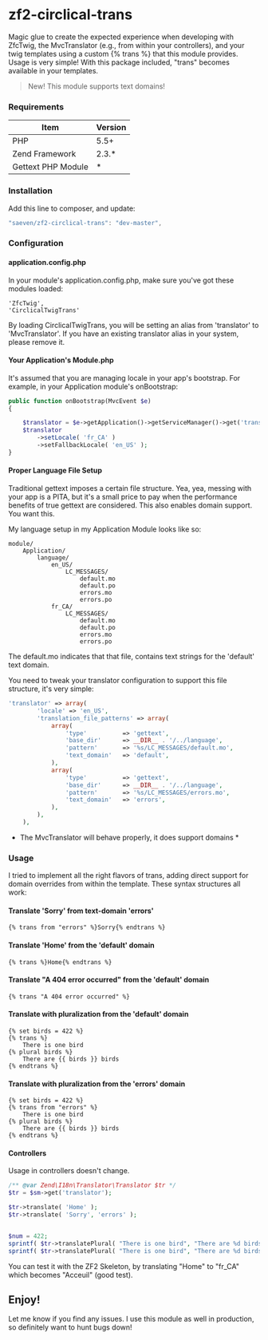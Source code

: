 # zf2-circlical-trans

Magic glue to create the expected experience when developing with ZfcTwig, the MvcTranslator (e.g., from within your controllers), and your twig templates using a custom {% trans %} that this module provides.  Usage is very simple! With this package included, "trans" becomes available in your templates.

> New! This module supports text domains!


### Requirements


|Item               |  Version     |
|-------------------|--------------|
|PHP                | 5.5+         |
|Zend Framework     | 2.3.*        |
|Gettext PHP Module | *            | 


### Installation

Add this line to composer, and update:

```js
"saeven/zf2-circlical-trans": "dev-master",
```

### Configuration


#### application.config.php

In your module's application.config.php, make sure you've got these modules loaded:

    'ZfcTwig',
    'CirclicalTwigTrans'

By loading CirclicalTwigTrans, you will be setting an alias from 'translator' to 'MvcTranslator'.  If you have an existing translator alias in your system, please remove it.

#### Your Application's Module.php

It's assumed that you are managing locale in your app's bootstrap.  For example, in your Application module's onBootstrap:

```php
public function onBootstrap(MvcEvent $e)
{

    $translator = $e->getApplication()->getServiceManager()->get('translator');
    $translator
        ->setLocale( 'fr_CA' )
        ->setFallbackLocale( 'en_US' );
}
```

#### Proper Language File Setup

Traditional gettext imposes a certain file structure.  Yea, yea, messing with your app is a PITA, but it's a small price to pay when the performance benefits of true gettext are considered. This also enables domain support.  You want this.

My language setup in my Application Module looks like so:
```
module/
    Application/
        language/
            en_US/
                LC_MESSAGES/
                    default.mo
                    default.po
                    errors.mo
                    errors.po
            fr_CA/
                LC_MESSAGES/
                    default.mo
                    default.po
                    errors.mo
                    errors.po
```

The default.mo indicates that that file, contains text strings for the 'default' text domain.  

You need to tweak your translator configuration to support this file structure, it's very simple:

```php
'translator' => array(
        'locale' => 'en_US',
        'translation_file_patterns' => array(
            array(
                'type'          => 'gettext',
                'base_dir'      => __DIR__ . '/../language',
                'pattern'       => '%s/LC_MESSAGES/default.mo',
                'text_domain'   => 'default',
            ),
            array(
                'type'          => 'gettext',
                'base_dir'      => __DIR__ . '/../language',
                'pattern'       => '%s/LC_MESSAGES/errors.mo',
                'text_domain'   => 'errors',
            ),
        ),
    ),
```

* The MvcTranslator will behave properly, it does support domains *


### Usage

I tried to implement all the right flavors of trans, adding direct support for domain overrides from within the template.  These syntax structures all work:


#### Translate 'Sorry' from text-domain 'errors'
```twig
{% trans from "errors" %}Sorry{% endtrans %}
```

#### Translate 'Home' from the 'default' domain
```twig
{% trans %}Home{% endtrans %}
```


#### Translate "A 404 error occurred" from the 'default' domain
```twig
{% trans "A 404 error occurred" %}
```

#### Translate with pluralization from the 'default' domain
```twig
{% set birds = 422 %}
{% trans %}
    There is one bird
{% plural birds %}
    There are {{ birds }} birds
{% endtrans %}
```


#### Translate with pluralization from the 'errors' domain
```twig
{% set birds = 422 %}
{% trans from "errors" %}
    There is one bird
{% plural birds %}
    There are {{ birds }} birds
{% endtrans %}
```

#### Controllers
Usage in controllers doesn't change.

```php
/** @var Zend\I18n\Translator\Translator $tr */
$tr = $sm->get('translator');

$tr->translate( 'Home' );
$tr->translate( 'Sorry', 'errors' );


$num = 422;
sprintf( $tr->translatePlural( "There is one bird", "There are %d birds", 422 ), $num );
sprintf( $tr->translatePlural( "There is one bird", "There are %d birds", 422, 'errors' ), $num );
```


You can test it with the ZF2 Skeleton, by translating "Home" to "fr_CA" which becomes "Acceuil" (good test).

## Enjoy!

Let me know if you find any issues.  I use this module as well in production, so definitely want to hunt bugs down!
